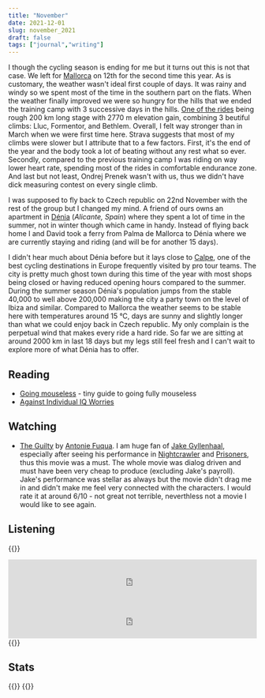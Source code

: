 ```yaml
---
title: "November"
date: 2021-12-01
slug: november_2021
draft: false
tags: ["journal","writing"]
---
```


I though the cycling season is ending for me but it turns out this is not that case. We left for [Mallorca](https://en.wikipedia.org/wiki/Mallorca) on 12th for the second time this year.
As is customary, the weather wasn't ideal first couple of days. It was rainy and windy so we spent most of the time in the southern part on the flats.
When the weather finally improved we were so hungry for the hills that we ended the training camp with 3 successive days in the hills.
[One of the rides](https://www.strava.com/activities/6279577097) being rough 200 km long stage with 2770 m elevation gain, combining 3 beutiful climbs: Lluc, Formentor, and Bethlem.
Overall, I felt way stronger than in March when we were first time here. Strava suggests that most of my climbs were slower but I attribute that
to a few factors. First, it's the end of the year and the body took a lot of beating without any rest what so ever. Secondly, compared to the previous
training camp I was riding on way lower heart rate, spending most of the rides in comfortable endurance zone. And last but not least, Ondrej Prenek wasn't
with us, thus we didn't have dick measuring contest on every single climb.

I was supposed to fly back to Czech republic on 22nd November with the rest of the group but I changed my mind. A friend of ours owns an apartment in [Dénia](https://en.wikipedia.org/wiki/D%C3%A9nia)
(_Alicante, Spain_) where they spent a lot of time in the summer, not in winter though which came in handy. Instead of flying back home I and David took a ferry
from Palma de Mallorca to Dénia where we are currently staying and riding (and will be for another 15 days).

I didn't hear much about Dénia before but it lays close to [Calpe](https://en.wikipedia.org/wiki/Calpe), one of the best cycling destinations in Europe frequently visited by pro tour teams.
The city is pretty much ghost town during this time of the year with most shops being closed or having reduced opening hours compared to the summer.
During the summer season Dénia's population jumps from the stable 40,000 to well above 200,000 making the city a party town on the level of Ibiza and similar.
Compared to Mallorca the weather seems to be stable here with temperatures around 15 °C, days are sunny and slightly longer than what we could enjoy back in Czech republic.
My only complain is the perpetual wind that makes every ride a hard ride. So far we are sitting at around 2000 km in last 18 days but my legs still feel fresh
and I can't wait to explore more of what Dénia has to offer.

## Reading

- [Going mouseless](https://felipecortez.net/blog/mouseless.html) - tiny guide to going fully mouseless
- [Against Individual IQ Worries](https://slatestarcodex.com/2017/09/27/against-individual-iq-worries/)

## Watching

- [The Guilty](https://www.imdb.com/title/tt9421570/) by [Antonie Fuqua](https://www.imdb.com/name/nm0298807/). I am huge fan of [Jake Gyllenhaal](https://www.imdb.com/name/nm0350453/), especially after seeing his performance in [Nightcrawler](https://www.imdb.com/title/tt2872718/)
  and [Prisoners](https://www.imdb.com/title/tt1392214/), thus this movie was a must. The whole movie was dialog driven and must have been very cheap to produce (excluding Jake's payroll). Jake's performance was stellar as always
  but the movie didn't drag me in and didn't make me feel very connected with the characters. I would rate it at around 6/10 - not great not terrible, neverthless not a movie I would like to see again.

## Listening

{{<rawhtml>}}
<iframe src="https://open.spotify.com/embed/track/0J3SIAOndpL1MS2Vq2RMQ9?utm_source=generator" width="100%" height="80" frameBorder="0" allowfullscreen="" allow="autoplay; clipboard-write; encrypted-media; fullscreen; picture-in-picture"></iframe>
<iframe src="https://open.spotify.com/embed/track/0ucdnfv1uvBcvmlFZbP94y?utm_source=generator&theme=0" width="100%" height="80" frameBorder="0" allowfullscreen="" allow="autoplay; clipboard-write; encrypted-media; fullscreen; picture-in-picture"></iframe>
{{</rawhtml>}}

## Stats

{{<rawhtml>}}
{{</rawhtml>}}
